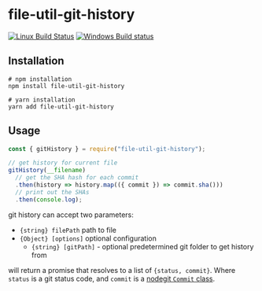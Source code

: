 # file-util-git-history

[![Linux Build Status](https://travis-ci.org/ChristianMurphy/file-util-git-history.svg?branch=master)](https://travis-ci.org/ChristianMurphy/file-util-git-history)
[![Windows Build status](https://ci.appveyor.com/api/projects/status/yb6i6a897a6stmgk/branch/master?svg=true)](https://ci.appveyor.com/project/ChristianMurphy/file-util-git-history/branch/master)

## Installation

```shell
# npm installation
npm install file-util-git-history

# yarn installation
yarn add file-util-git-history
```

## Usage

```javascript
const { gitHistory } = require("file-util-git-history");

// get history for current file
gitHistory(__filename)
  // get the SHA hash for each commit
  .then(history => history.map(({ commit }) => commit.sha()))
  // print out the SHAs
  .then(console.log);
```

git history can accept two parameters:

* `{string} filePath` path to file
* `{Object} [options]` optional configuration
  * `{string} [gitPath]` - optional predetermined git folder to get history from

will return a promise that resolves to a list of `{status, commit}`.
Where `status` is a git status code, and `commit` is a [nodegit `Commit` class](http://www.nodegit.org/api/commit/).
